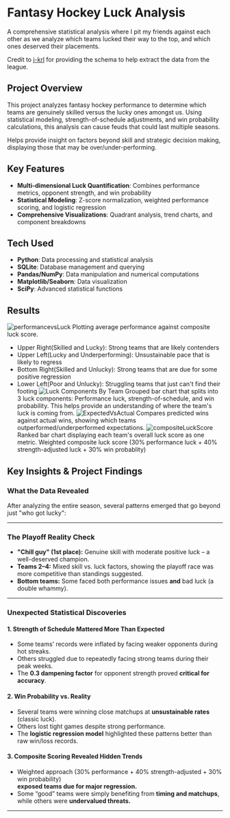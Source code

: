 # Fantasy Hockey Luck Analysis 

A comprehensive statistical analysis where I pit my friends against each other as we analyze which teams lucked their way to the top, and which ones deserved their placements.

Credit to [j-krl](https://github.com/j-krl/yfpy-nhl-sqlite?tab=readme-ov-file) for providing the schema to help extract the data from the league.

##  Project Overview

This project analyzes fantasy hockey performance to determine which teams are genuinely skilled versus the lucky ones amongst us. Using statistical modeling, strength-of-schedule adjustments, and win probability calculations, this analysis can cause feuds that could last multiple seasons.

Helps provide insight on factors beyond skill and strategic decision making, displaying those that may be over/under-performing.

##  Key Features

- **Multi-dimensional Luck Quantification**: Combines performance metrics, opponent strength, and win probability
- **Statistical Modeling**: Z-score normalization, weighted performance scoring, and logistic regression
- **Comprehensive Visualizations**: Quadrant analysis, trend charts, and component breakdowns

##  Tech Used

- **Python**: Data processing and statistical analysis
- **SQLite**: Database management and querying
- **Pandas/NumPy**: Data manipulation and numerical computations
- **Matplotlib/Seaborn**: Data visualization
- **SciPy**: Advanced statistical functions

##  Results

![performancevsLuck](https://github.com/user-attachments/assets/df46ab26-8207-48cf-8fb6-b1ec42839ade)
Plotting average performance against composite luck score. 
- Upper Right(Skilled and Lucky): Strong teams that are likely contenders
- Upper Left(Lucky and Underperforming): Unsustainable pace that is likely to regress
- Bottom Right(Skilled and Unlucky): Strong teams that are due for some positive regression
- Lower Left(Poor and Unlucky): Struggling teams that just can't find their footing
![Luck Components By Team](https://github.com/user-attachments/assets/1e4a9bd5-b4dd-4ecf-b081-2299365884cf)
Grouped bar chart that splits into 3 luck components: Performance luck, strength-of-schedule, and win probability. This helps provide an understanding of where the team's luck is coming from.
![ExpectedVsActual](https://github.com/user-attachments/assets/1b9d0fb7-0886-466f-b63a-eba633d9c82d)
Compares predicted wins against actual wins, showing which teams outperformed/underperformed expectations.
![compositeLuckScore](https://github.com/user-attachments/assets/6ac362c5-33e6-4fbc-ae4c-63178ca5f418)
Ranked bar chart displaying each team's overall luck score as one metric. Weighted composite luck score (30% performance luck + 40% strength-adjusted luck + 30% win probablity)

##  Key Insights & Project Findings

### What the Data Revealed
After analyzing the entire season, several patterns emerged that go beyond just "who got lucky":

---

### **The Playoff Reality Check**
- **"Chill guy" (1st place):** Genuine skill with moderate positive luck – a well-deserved champion.
- **Teams 2–4:** Mixed skill vs. luck factors, showing the playoff race was more competitive than standings suggested.
- **Bottom teams:** Some faced both performance issues **and** bad luck (a double whammy).

---

### **Unexpected Statistical Discoveries**

#### **1. Strength of Schedule Mattered More Than Expected**
- Some teams’ records were inflated by facing weaker opponents during hot streaks.  
- Others struggled due to repeatedly facing strong teams during their peak weeks.  
- The **0.3 dampening factor** for opponent strength proved **critical for accuracy**.

#### **2. Win Probability vs. Reality**
- Several teams were winning close matchups at **unsustainable rates** (classic luck).  
- Others lost tight games despite strong performance.  
- The **logistic regression model** highlighted these patterns better than raw win/loss records.

#### **3. Composite Scoring Revealed Hidden Trends**
- Weighted approach (30% performance + 40% strength-adjusted + 30% win probability)  
  **exposed teams due for major regression.**  
- Some “good” teams were simply benefiting from **timing and matchups**,  
  while others were **undervalued threats.**

---
